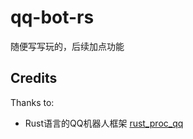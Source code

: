 # qq-bot-rs

随便写写玩的，后续加点功能

## Credits

Thanks to:

- Rust语言的QQ机器人框架 [rust_proc_qq](https://github.com/niuhuan/rust_proc_qq)

